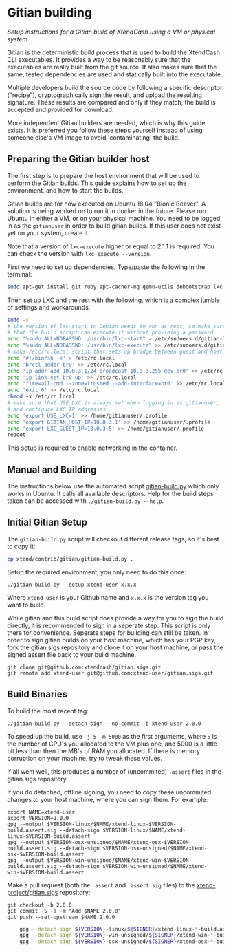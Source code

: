 Gitian building
================

*Setup instructions for a Gitian build of XtendCash using a VM or physical system.*

Gitian is the deterministic build process that is used to build the XtendCash CLI
executables. It provides a way to be reasonably sure that the
executables are really built from the git source. It also makes sure that
the same, tested dependencies are used and statically built into the executable.

Multiple developers build the source code by following a specific descriptor
("recipe"), cryptographically sign the result, and upload the resulting signature.
These results are compared and only if they match, the build is accepted and provided
for download.

More independent Gitian builders are needed, which is why this guide exists.
It is preferred you follow these steps yourself instead of using someone else's
VM image to avoid 'contaminating' the build.

Preparing the Gitian builder host
---------------------------------

The first step is to prepare the host environment that will be used to perform the Gitian builds.
This guide explains how to set up the environment, and how to start the builds.

Gitian builds are for now executed on Ubuntu 18.04 "Bionic Beaver". A solution is being worked on to run 
it in docker in the future. Please run Ubuntu in either a VM, or on your physical machine.
You need to be logged in as the `gitianuser` in order to build gitian builds. If this user does not exist yet on your system, 
create it. 

Note that a version of `lxc-execute` higher or equal to 2.1.1 is required.
You can check the version with `lxc-execute --version`.

First we need to set up dependencies. Type/paste the following in the terminal:

```bash
sudo apt-get install git ruby apt-cacher-ng qemu-utils debootstrap lxc python-cheetah parted kpartx bridge-utils make ubuntu-archive-keyring curl firewalld
```

Then set up LXC and the rest with the following, which is a complex jumble of settings and workarounds:

```bash
sudo -s
# the version of lxc-start in Debian needs to run as root, so make sure
# that the build script can execute it without providing a password
echo "%sudo ALL=NOPASSWD: /usr/bin/lxc-start" > /etc/sudoers.d/gitian-lxc
echo "%sudo ALL=NOPASSWD: /usr/bin/lxc-execute" >> /etc/sudoers.d/gitian-lxc
# make /etc/rc.local script that sets up bridge between guest and host
echo '#!/bin/sh -e' > /etc/rc.local
echo 'brctl addbr br0' >> /etc/rc.local
echo 'ip addr add 10.0.3.1/24 broadcast 10.0.3.255 dev br0' >> /etc/rc.local
echo 'ip link set br0 up' >> /etc/rc.local
echo 'firewall-cmd --zone=trusted --add-interface=br0' >> /etc/rc.local
echo 'exit 0' >> /etc/rc.local
chmod +x /etc/rc.local
# make sure that USE_LXC is always set when logging in as gitianuser,
# and configure LXC IP addresses
echo 'export USE_LXC=1' >> /home/gitianuser/.profile
echo 'export GITIAN_HOST_IP=10.0.3.1' >> /home/gitianuser/.profile
echo 'export LXC_GUEST_IP=10.0.3.5' >> /home/gitianuser/.profile
reboot
```

This setup is required to enable networking in the container.


Manual and Building
-------------------
The instructions below use the automated script [gitian-build.py](https://github.com/betcoin/bitcoin/blob/master/contrib/gitian-build.py) which only works in Ubuntu. 
It calls all available descriptors. Help for the build steps taken can be accessed with `./gitian-build.py --help`.

Initial Gitian Setup
--------------------
The `gitian-build.py` script will checkout different release tags, so it's best to copy it:

```bash
cp xtend/contrib/gitian/gitian-build.py .
```

Setup the required environment, you only need to do this once:

```
./gitian-build.py --setup xtend-user x.x.x
```

Where `xtend-user` is your Github name and `x.x.x` is the version tag you want to build.

While gitian and this build script does provide a way for you to sign the build directly, it is recommended to sign in a seperate step. 
This script is only there for convenience. Seperate steps for building can still be taken.
In order to sign gitian builds on your host machine, which has your PGP key, 
fork the gitian.sigs repository and clone it on your host machine, 
or pass the signed assert file back to your build machine.

```
git clone git@github.com:xtendcash/gitian.sigs.git
git remote add xtend-user git@github.com:xtend-user/gitian.sigs.git
```

Build Binaries
-----------------------------
To build the most recent tag:

 `./gitian-build.py --detach-sign --no-commit -b xtend-user 2.0.0`

To speed up the build, use `-j 5 -m 5000` as the first arguments, where `5` is the number of CPU's you allocated to the VM plus one, and 5000 is a little bit less than then the MB's of RAM you allocated. If there is memory corruption on your machine, try to tweak these values.

If all went well, this produces a number of (uncommited) `.assert` files in the gitian.sigs repository.

If you do detached, offline signing, you need to copy these uncommited changes to your host machine, where you can sign them. For example:

```
export NAME=xtend-user
export VERSION=2.0.0
gpg --output $VERSION-linux/$NAME/xtend-linux-$VERSION-build.assert.sig --detach-sign $VERSION-linux/$NAME/xtend-linux-$VERSION-build.assert
gpg --output $VERSION-osx-unsigned/$NAME/xtend-osx-$VERSION-build.assert.sig --detach-sign $VERSION-osx-unsigned/$NAME/xtend-osx-$VERSION-build.assert
gpg --output $VERSION-win-unsigned/$NAME/xtend-win-$VERSION-build.assert.sig --detach-sign $VERSION-win-unsigned/$NAME/xtend-win-$VERSION-build.assert
```

Make a pull request (both the `.assert` and `.assert.sig` files) to the
[xtend-project/gitian.sigs](https://github.com/xtendcash/gitian.sigs/) repository:

```
git checkout -b 2.0.0
git commit -S -a -m "Add $NAME 2.0.0"
git push --set-upstream $NAME 2.0.0
```

```bash
    gpg --detach-sign ${VERSION}-linux/${SIGNER}/xtend-linux-*-build.assert
    gpg --detach-sign ${VERSION}-win-unsigned/${SIGNER}/xtend-win-*-build.assert
    gpg --detach-sign ${VERSION}-osx-unsigned/${SIGNER}/xtend-osx-*-build.assert
```

